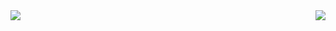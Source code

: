 <img align="left" src="https://github-readme-stats.vercel.app/api?username=SmaZone2020">
<img align="right" src="https://github-readme-stats.vercel.app/api/top-langs/?username=SmaZone2020">

